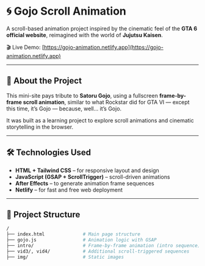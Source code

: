 # 🌀 Gojo Scroll Animation

A scroll-based animation project inspired by the cinematic feel of the **GTA 6 official website**, reimagined with the world of **Jujutsu Kaisen**.

🎬 Live Demo: [https://gojo-animation.netlify.app](https://gojo-animation.netlify.app)

---

## 📌 About the Project

This mini-site pays tribute to **Satoru Gojo**, using a fullscreen **frame-by-frame scroll animation**, similar to what Rockstar did for GTA VI — except this time, it’s Gojo — because, well… it’s Gojo.

It was built as a learning project to explore scroll animations and cinematic storytelling in the browser.

---

## 🛠️ Technologies Used

- **HTML + Tailwind CSS** – for responsive layout and design
- **JavaScript (GSAP + ScrollTrigger)** – scroll-driven animations
- **After Effects** – to generate animation frame sequences
- **Netlify** – for fast and free web deployment

---

## 📁 Project Structure

```bash
/
├── index.html              # Main page structure
├── gojo.js                 # Animation logic with GSAP
├── intro/                  # Frame-by-frame animation (intro sequence)
├── vid3/, vid4/            # Additional scroll-triggered sequences
├── img/                    # Static images
